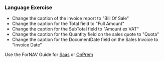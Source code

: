 ### Language Exercise

* Change the caption of the invoice report to "Bill Of Sale"
* Change the caption for the Total field to "Full Amount"
* Change the caption for the SubTotal field to "Amount ex VAT"
* Change the caption for the Quantity field on the sales quote to "Quota"
* Change the caption for the DocumentDate field on the Sales Invoice to "Invoice Date"

Use the ForNAV Guide for [Saas](https://renebrummel.github.io/ForNAVGuide/#/ForNAVForBCSaaS/EditYourFirstReport) or [OnPrem](https://renebrummel.github.io/ForNAVGuide/#/ForNAVForBCOnPrem/EditYourFirstReport)

<!-- ToDO -> edit links -->